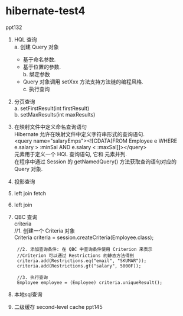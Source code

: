 # hibernate-test4  
ppt132  
  
1. HQL 查询  
  a. 创建 Query 对象  
    - 基于命名参数.   
    - 基于位置的参数.   
  b. 绑定参数  
    - Query 对象调用 setXxx 方法支持方法链的编程风格.  
  c. 执行查询  
2. 分页查询  
  a. setFirstResult(int firstResult)  
  b. setMaxResults(int maxResults)  
3. 在映射文件中定义命名查询语句  
  Hibernate 允许在映射文件中定义字符串形式的查询语句.  
  \<query name="salaryEmps">\<![CDATA[FROM Employee e WHERE e.salary > :minSal AND e.salary < :maxSal]]>\</query>  
  <query> 元素用于定义一个 HQL 查询语句, 它和 <class> 元素并列.    
  在程序中通过 Session 的 getNamedQuery() 方法获取查询语句对应的 Query 对象.   
4. 投影查询  
5. left join fetch  
6. left join  
7. QBC 查询  
  criteria  
    //1. 创建一个 Criteria 对象  
		Criteria criteria = session.createCriteria(Employee.class);  
		
		//2. 添加查询条件: 在 QBC 中查询条件使用 Criterion 来表示  
		//Criterion 可以通过 Restrictions 的静态方法得到  
		criteria.add(Restrictions.eq("email", "SKUMAR"));  
		criteria.add(Restrictions.gt("salary", 5000F));  
		
		//3. 执行查询  
		Employee employee = (Employee) criteria.uniqueResult();  
8. 本地sql查询  
9. 二级缓存 second-level cache ppt145  
